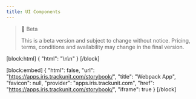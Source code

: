 ```yaml
---
title: UI Components
---
```


> 🚧 Beta
> 
> This is a beta version and subject to change without notice. Pricing, terms, conditions and availability may change in the final version.

[block:html]
{
  "html": "\n\n<style>\n  .rdmd-html {\n    display: none;\n    height: 0;\n\t}\n  .rm-SearchToggle {\n  \tdisplay: none;\n  }\n  #content-head{ \n    display:  none; \n  }\n  #content-container {\n    margin: 0;\n  }\n  .markdown-body {\n    height: calc(100vh - 80px);\n    width: 100vw;\n    margin: 0;\n  }\n  \niframe {\n    display: block;       /* iframes are inline by default */\n    border: none;         /* Reset default border */\n    width: 100%;\n    height: 100%;\n    margin: 0 !important;\n}\n</style>"
}
[/block]




[block:embed]
{
  "html": false,
  "url": "https://apps.iris.trackunit.com/storybook/",
  "title": "Webpack App",
  "favicon": null,
  "provider": "apps.iris.trackunit.com",
  "href": "https://apps.iris.trackunit.com/storybook/",
 "iframe": true
}
[/block]